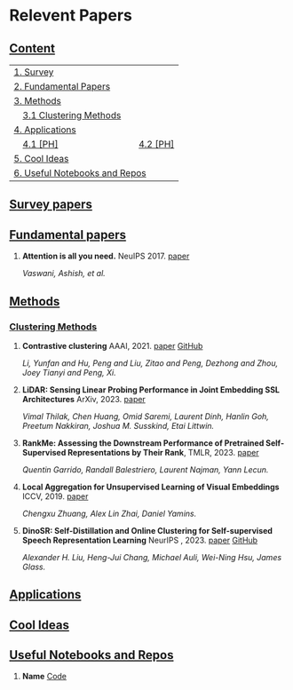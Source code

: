 # Relevent Papers

## [Content](#content)

<table>
<tr><td colspan="2"><a href="#survey-papers">1. Survey</a></td></tr> 
<tr><td colspan="2"><a href="#fundamental-papers">2. Fundamental Papers</a></td></tr> 
<tr><td colspan="2"><a href="#methods">3. Methods</a></td></tr>
<tr>
    <td>&emsp;<a href="#clustering-methods">3.1 Clustering Methods</a></td>
    <td></td>
</tr>
<tr><td colspan="2"><a href="#applications">4. Applications</a></td></tr> 
<tr>
    <td>&emsp;<a href="#qa">4.1 [PH]</a></td>
    <td>&emsp;<a href="#rag">4.2 [PH]</a></td>
</tr>
<tr><td colspan="2"><a href="#cool-ideas">5. Cool Ideas</a></td></tr>

<tr><td colspan="2"><a href="#useful-notebooks-and-repos">6. Useful Notebooks and Repos</a></td></tr>
</table>

## [Survey papers](#content)


## [Fundamental papers](#content)
1. **Attention is all you need.** NeuIPS 2017. [paper](https://proceedings.neurips.cc/paper/2017/file/3f5ee243547dee91fbd053c1c4a845aa-Paper.pdf)

    *Vaswani, Ashish, et al.*
   
## [Methods](#content)   

### [Clustering Methods](#content)
1. **Contrastive clustering** AAAI, 2021. [paper](https://arxiv.org/pdf/2009.09687.pdf) [GitHub](https://github.com/Yunfan-Li/Contrastive-Clustering)

   *Li, Yunfan and Hu, Peng and Liu, Zitao and Peng, Dezhong and Zhou, Joey Tianyi and Peng, Xi.*

1. **LiDAR: Sensing Linear Probing Performance in Joint Embedding SSL Architectures** ArXiv, 2023. [paper](https://arxiv.org/pdf/2312.04000.pdf)

	*Vimal Thilak, Chen Huang, Omid Saremi, Laurent Dinh, Hanlin Goh, Preetum Nakkiran, Joshua M. Susskind, Etai Littwin.*

1. **RankMe: Assessing the Downstream Performance of Pretrained Self-Supervised Representations by Their Rank**, TMLR, 2023. [paper](https://proceedings.mlr.press/v202/garrido23a/garrido23a.pdf)

	*Quentin Garrido, Randall Balestriero, Laurent Najman, Yann Lecun.*

1. **Local Aggregation for Unsupervised Learning of Visual Embeddings** ICCV, 2019. [paper](https://openaccess.thecvf.com/content_ICCV_2019/papers/Zhuang_Local_Aggregation_for_Unsupervised_Learning_of_Visual_Embeddings_ICCV_2019_paper.pdf)

	*Chengxu Zhuang, Alex Lin Zhai, Daniel Yamins.*

1. **DinoSR: Self-Distillation and Online Clustering for Self-supervised Speech Representation Learning** NeurIPS , 2023. [paper](https://openreview.net/pdf?id=twmHKU3Ds4) [GitHub](https://github.com/Alexander-H-Liu/dinosr)

	*Alexander H. Liu, Heng-Jui Chang, Michael Auli, Wei-Ning Hsu, James Glass.*

## [Applications](#content)  


	
## [Cool Ideas](#content)  


## [Useful Notebooks and Repos](#content)  
1. **Name** [Code](https://github.com/brevdev/)
